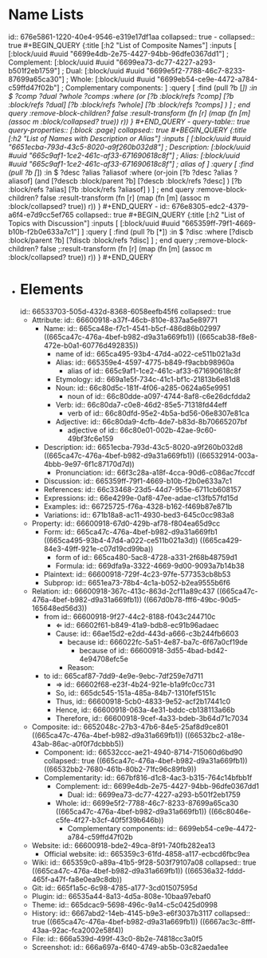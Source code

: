 # Name Lists
id:: 676e5861-1220-40e4-9546-e319e17df1aa
collapsed:: true
	- collapsed:: true
	  #+BEGIN_QUERY
	  {:title [:h2 "List of Composite Names"]
	   :inputs [ 
	    [:block/uuid #uuid "6699e4db-2e75-4427-94bb-96dfe0367dd1"] ; Complement:
	    [:block/uuid #uuid "6699ea73-dc77-4227-a293-b501f2eb1759"] ; Dual:
	    [:block/uuid #uuid "6699e5f2-7788-46c7-8233-87699a65ca30"] ; Whole:
	    [:block/uuid #uuid "6699eb54-ce9e-4472-a784-c59ffd47f02b"] ; Complementary components:
	   ]
	   :query [
	    :find (pull ?b [*])
	    :in $ ?comp ?dual ?whole ?comps
	    :where
	     (or 
	      [?b :block/refs ?comp]
	      [?b :block/refs ?dual]
	      [?b :block/refs ?whole]
	      [?b :block/refs ?comps]
	     )
	   ] ; end query
	   :remove-block-children? false
	   :result-transform (fn [r] (map (fn [m] (assoc m :block/collapsed? true)) r))
	  }
	  #+END_QUERY
	- query-table:: true
	  query-properties:: [:block :page]
	  collapsed:: true
	  #+BEGIN_QUERY
	  {:title [:h2 "List of Names with Description or Alias"]
	   :inputs [ 
	    [:block/uuid #uuid "6651ecba-793d-43c5-8020-a9f260b032d8"] ; Description:
	    [:block/uuid #uuid "665c9af1-1ce2-461c-af33-671690618c8f"] ; Alias:
	    [:block/uuid #uuid "665c9af1-1ce2-461c-af33-671690618c8f"] ; alias of
	   ]
	   :query [
	    :find (pull ?b [*])
	    :in $ ?desc ?alias ?aliasof
	    :where
	     (or-join [?b ?desc ?alias ?aliasof]
	      (and
	       [?descb :block/parent ?b]
	       [?descb :block/refs ?desc]
	      )
	      [?b :block/refs ?alias]
	      [?b :block/refs ?aliasof]
	     )
	   ] ; end query
	   :remove-block-children? false
	   :result-transform (fn [r] (map (fn [m] (assoc m :block/collapsed? true)) r))
	  }
	  #+END_QUERY
	- id:: 676e8305-edc2-4379-a6f4-e7d9cc5ef765
	  collapsed:: true
	  #+BEGIN_QUERY
	  {:title [:h2 "List of Topics with Discussion"]
	   :inputs [ [:block/uuid #uuid "665359ff-79f1-4669-b10b-f2b0e633a7c1"] ]
	   :query [
	    :find (pull ?b [*])
	    :in $ ?disc
	    :where
	     [?discb :block/parent ?b]
	     [?discb :block/refs ?disc]
	   ] ; end query
	   ;:remove-block-children? false
	   ;:result-transform (fn [r] (map (fn [m] (assoc m :block/collapsed? true)) r))
	  }
	  #+END_QUERY
- # Elements
  id:: 66533703-505d-432d-8368-6058eefb45f6
  collapsed:: true
	- Attribute:
	  id:: 66600918-a37f-46cb-810e-837aa5e89771
		- Name:
		  id:: 665ca48e-f7c1-4541-b5cf-486d86b02997
		  ((665ca47c-476a-4bef-b982-d9a31a669fb1)) ((665cab38-f8e8-472e-b0a1-60776d492835))
			- name of
			  id:: 665ca495-93b4-47d4-a022-ce511b021a3d
			- Alias:
			  id:: 665359e4-4597-4775-b849-f9acbb98960a
				- alias of
				  id:: 665c9af1-1ce2-461c-af33-671690618c8f
			- Etymology:
			  id:: 669a1e5f-734c-41c1-bf1c-21813b6e81d8
			- Noun:
			  id:: 66c80d5c-181f-4f06-a285-0624a65e9951
				- noun of
				  id:: 66c80dde-a097-4744-8af8-c6e26dcfdda2
			- Verb:
			  id:: 66c80da7-c0e8-46d2-85e5-71318fd44eff
				- verb of
				  id:: 66c80dfd-95e2-4b5a-bd56-06e8307e81ca
			- Adjective:
			  id:: 66c80da9-4cfb-4de7-b83d-8b70665207bf
				- adjective of
				  id:: 66c80e01-002b-42ae-9c60-49bf3fc6e159
		- Description:
		  id:: 6651ecba-793d-43c5-8020-a9f260b032d8
		  ((665ca47c-476a-4bef-b982-d9a31a669fb1)) ((66532914-003a-4bbb-9e97-6f1c87170d7d))
			- Pronunciation:
			  id:: 66f3c28a-a18f-4cca-90d6-c086ac7fccdf
		- Discussion:
		  id:: 665359ff-79f1-4669-b10b-f2b0e633a7c1
		- References:
		  id:: 66c33468-23d5-44d7-955e-6711cb608157
		- Expressions:
		  id:: 66e4299e-0af8-47ee-adae-c13fb57fd15d
		- Examples:
		  id:: 66725725-f76a-4328-b162-f469b87e871b
		- Variations:
		  id:: 671b18a8-ac11-4930-bed3-645c0cc983a8
	- Property:
	  id:: 66600918-67d0-429b-af78-f804ea65d9cc
		- Form:
		  id:: 665ca47c-476a-4bef-b982-d9a31a669fb1
		  ((665ca495-93b4-47d4-a022-ce511b021a3d)) ((665ca429-84e3-49ff-921e-c07d19cd99ba))
			- form of
			  id:: 665ca480-5ac8-4728-a331-2f68b48759d1
			- Formula:
			  id:: 669dfa9a-3322-4669-9d00-9093a7b14b38
		- Plaintext:
		  id:: 66600918-729f-4c23-97fe-577353cb8b53
		- Subprop:
		  id:: 6651ea73-78b4-4c1a-b052-b2ea9555b6f6
	- Relation:
	  id:: 66600918-367c-413c-863d-2cf11a89c437
	  ((665ca47c-476a-4bef-b982-d9a31a669fb1)) ((667d0b78-fff6-49bc-90d5-165648ed56d3))
		- from
		  id:: 66600918-9f27-44c2-8188-f043c244710c
			- ⇐
			  id:: 66602f61-b849-41a9-bdb8-ec91b96adaec
			- Cause:
			  id:: 66ae15d2-e2dd-443d-a666-c3b244fb6603
				- because
				  id:: 666022fc-5a51-4e87-ba7c-6f67a0cf19de
					- because of
					  id:: 66600918-3d55-4bad-bd42-4e94708efc5e
				- Reason:
		- to
		  id:: 665caf87-7dd9-4e9e-9ebc-7df259e7d711
			- ⇒
			  id:: 66602f68-e23f-4b24-921e-b1a9fc0cc731
			- So,
			  id:: 665dc545-151a-485a-84b7-1310fef5151c
			- Thus,
			  id:: 66600918-5cb0-4833-9e52-acf2b17441c0
			- Hence,
			  id:: 66600918-063a-4e31-bddc-cb138113a66b
			- Therefore,
			  id:: 66600918-9cef-4a33-bdeb-3b64d71c7034
	- Composite:
	  id:: 6652048c-27b3-47b6-84e5-25af8d9ce801
	  ((665ca47c-476a-4bef-b982-d9a31a669fb1)) ((66532bc2-a18e-43ab-86ac-a0f0f7dcbbb5))
		- Component:
		  id:: 66532ccc-ae21-4940-8714-715060d6bd90
		  collapsed:: true
		  ((665ca47c-476a-4bef-b982-d9a31a669fb1)) ((66532bb2-7680-461b-80b2-71fc96c89fb9))
		- Complementarity:
		  id:: 667bf816-d1c8-4ac3-b315-764c14bfbb1f
			- Complement:
			  id:: 6699e4db-2e75-4427-94bb-96dfe0367dd1
				- Dual:
				  id:: 6699ea73-dc77-4227-a293-b501f2eb1759
			- Whole:
			  id:: 6699e5f2-7788-46c7-8233-87699a65ca30
			  ((665ca47c-476a-4bef-b982-d9a31a669fb1)) ((66c8046e-c5fe-4f27-b3cf-40f5f39b646b))
				- Complementary components:
				  id:: 6699eb54-ce9e-4472-a784-c59ffd47f02b
	- Website:
	  id:: 66600918-bde2-49ca-8f91-740fb282ea13
		- Official website:
		  id:: 665359c3-61fd-4858-a117-ecbcd6fbc9ea
	- Wiki:
	  id:: 665359c0-a89a-41b5-9f28-503f79107a08
	  collapsed:: true
	  ((665ca47c-476a-4bef-b982-d9a31a669fb1)) ((66536a32-fddd-465f-a47f-fa8e0ea9c8db))
	- Git:
	  id:: 665f1a5c-6c98-4785-a177-3cd01507595d
	- Plugin:
	  id:: 66535a44-8a13-4d5a-808e-10baa97ebaf0
	- Theme:
	  id:: 665dcac9-5698-496c-9a14-c5c0425d0998
	- History:
	  id:: 6667abd2-14eb-4145-b9e3-e6f3037b3117
	  collapsed:: true
	  ((665ca47c-476a-4bef-b982-d9a31a669fb1)) ((6667ac3c-8fff-43aa-92ac-fca2002e58f4))
	- File:
	  id:: 666a539d-499f-43c0-8b2e-74818cc3a0f5
	- Screenshot:
	  id:: 666a697a-6f40-4749-ab5b-03c82aeda1ee